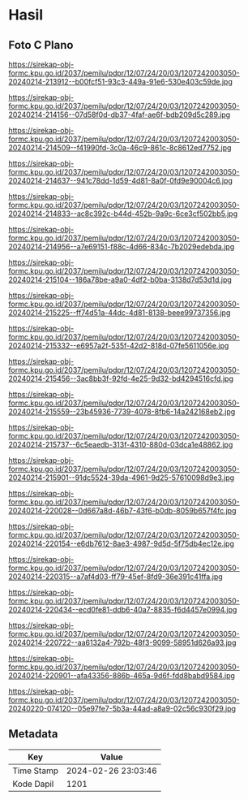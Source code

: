 # Hasil

## Foto C Plano

https://sirekap-obj-formc.kpu.go.id/2037/pemilu/pdpr/12/07/24/20/03/1207242003050-20240214-213912--b00fcf51-93c3-449a-91e6-530e403c59de.jpg

https://sirekap-obj-formc.kpu.go.id/2037/pemilu/pdpr/12/07/24/20/03/1207242003050-20240214-214156--07d58f0d-db37-4faf-ae6f-bdb209d5c289.jpg

https://sirekap-obj-formc.kpu.go.id/2037/pemilu/pdpr/12/07/24/20/03/1207242003050-20240214-214509--f41990fd-3c0a-46c9-861c-8c8612ed7752.jpg

https://sirekap-obj-formc.kpu.go.id/2037/pemilu/pdpr/12/07/24/20/03/1207242003050-20240214-214637--941c78dd-1d59-4d81-8a0f-0fd9e90004c6.jpg

https://sirekap-obj-formc.kpu.go.id/2037/pemilu/pdpr/12/07/24/20/03/1207242003050-20240214-214833--ac8c392c-b44d-452b-9a9c-6ce3cf502bb5.jpg

https://sirekap-obj-formc.kpu.go.id/2037/pemilu/pdpr/12/07/24/20/03/1207242003050-20240214-214956--a7e69151-f88c-4d66-834c-7b2029edebda.jpg

https://sirekap-obj-formc.kpu.go.id/2037/pemilu/pdpr/12/07/24/20/03/1207242003050-20240214-215104--186a78be-a9a0-4df2-b0ba-3138d7d53d1d.jpg

https://sirekap-obj-formc.kpu.go.id/2037/pemilu/pdpr/12/07/24/20/03/1207242003050-20240214-215225--ff74d51a-44dc-4d81-8138-beee99737356.jpg

https://sirekap-obj-formc.kpu.go.id/2037/pemilu/pdpr/12/07/24/20/03/1207242003050-20240214-215332--e6957a2f-535f-42d2-818d-07fe5611056e.jpg

https://sirekap-obj-formc.kpu.go.id/2037/pemilu/pdpr/12/07/24/20/03/1207242003050-20240214-215456--3ac8bb3f-92fd-4e25-9d32-bd4294516cfd.jpg

https://sirekap-obj-formc.kpu.go.id/2037/pemilu/pdpr/12/07/24/20/03/1207242003050-20240214-215559--23b45936-7739-4078-8fb6-14a242168eb2.jpg

https://sirekap-obj-formc.kpu.go.id/2037/pemilu/pdpr/12/07/24/20/03/1207242003050-20240214-215737--6c5eaedb-313f-4310-880d-03dca1e48862.jpg

https://sirekap-obj-formc.kpu.go.id/2037/pemilu/pdpr/12/07/24/20/03/1207242003050-20240214-215901--91dc5524-39da-4961-9d25-57610098d9e3.jpg

https://sirekap-obj-formc.kpu.go.id/2037/pemilu/pdpr/12/07/24/20/03/1207242003050-20240214-220028--0d667a8d-46b7-43f6-b0db-8059b657f4fc.jpg

https://sirekap-obj-formc.kpu.go.id/2037/pemilu/pdpr/12/07/24/20/03/1207242003050-20240214-220154--e6db7612-8ae3-4987-9d5d-5f75db4ec12e.jpg

https://sirekap-obj-formc.kpu.go.id/2037/pemilu/pdpr/12/07/24/20/03/1207242003050-20240214-220315--a7af4d03-ff79-45ef-8fd9-36e391c41ffa.jpg

https://sirekap-obj-formc.kpu.go.id/2037/pemilu/pdpr/12/07/24/20/03/1207242003050-20240214-220434--ecd0fe81-ddb6-40a7-8835-f6d4457e0994.jpg

https://sirekap-obj-formc.kpu.go.id/2037/pemilu/pdpr/12/07/24/20/03/1207242003050-20240214-220722--aa6132a4-792b-48f3-9099-58951d626a93.jpg

https://sirekap-obj-formc.kpu.go.id/2037/pemilu/pdpr/12/07/24/20/03/1207242003050-20240214-220901--afa43356-886b-465a-9d6f-fdd8babd9584.jpg

https://sirekap-obj-formc.kpu.go.id/2037/pemilu/pdpr/12/07/24/20/03/1207242003050-20240220-074120--05e97fe7-5b3a-44ad-a8a9-02c56c930f29.jpg


## Metadata

| Key        | Value               |
| ---------- | ------------------- |
| Time Stamp | 2024-02-26 23:03:46 |
| Kode Dapil | 1201                |



